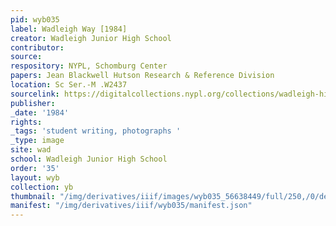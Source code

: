 ```yaml
---
pid: wyb035
label: Wadleigh Way [1984]
creator: Wadleigh Junior High School
contributor:
source:
respository: NYPL, Schomburg Center
papers: Jean Blackwell Hutson Research & Reference Division
location: Sc Ser.-M .W2437
sourcelink: https://digitalcollections.nypl.org/collections/wadleigh-high-school-yearbooks#/?tab=navigation
publisher:
_date: '1984'
rights:
_tags: 'student writing, photographs '
_type: image
site: wad
school: Wadleigh Junior High School
order: '35'
layout: wyb
collection: yb
thumbnail: "/img/derivatives/iiif/images/wyb035_56638449/full/250,/0/default.jpg"
manifest: "/img/derivatives/iiif/wyb035/manifest.json"
---
```

